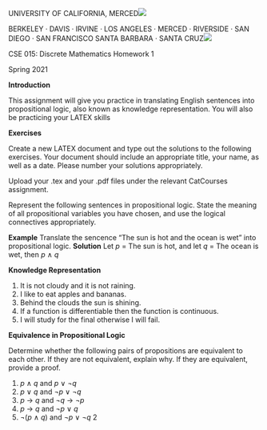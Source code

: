 ﻿UNIVERSITY OF CALIFORNIA, MERCED![](Aspose.Words.5bcbb242-9be5-467c-ab56-f82e952586c7.001.png)

BERKELEY · DAVIS · IRVINE · LOS ANGELES · MERCED · RIVERSIDE · SAN DIEGO · SAN FRANCISCO SANTA BARBARA · SANTA CRUZ![](Aspose.Words.5bcbb242-9be5-467c-ab56-f82e952586c7.002.png)

CSE 015: Discrete Mathematics Homework 1

Spring 2021

**Introduction**

This assignment will give you practice in translating English sentences into propositional logic, also known as knowledge representation. You will also be practicing your LATEX skills

**Exercises**

Create a new LATEX document and type out the solutions to the following exercises. Your document should include an appropriate title, your name, as well as a date. Please number your solutions appropriately.

Upload your .tex and your .pdf files under the relevant CatCourses assignment.

Represent the following sentences in propositional logic. State the meaning of all propositional variables you have chosen, and use the logical connectives appropriately.

**Example** Translate the sencence “The sun is hot and the ocean is wet” into propositional logic. **Solution** Let *p* = The sun is hot, and let *q* = The ocean is wet, then *p* ∧ *q*

**Knowledge Representation**

1. It is not cloudy and it is not raining.
1. I like to eat apples and bananas.
1. Behind the clouds the sun is shining.
1. If a function is differentiable then the function is continuous.
1. I will study for the final otherwise I will fail.

**Equivalence in Propositional Logic**

Determine whether the following pairs of propositions are equivalent to each other. If they are not equivalent, explain why. If they are equivalent, provide a proof.

1. *p* ∧ *q* and *p* ∨ ¬*q*
1. *p* ∨ *q* and ¬*p* ∨ ¬*q*
1. *p* → *q* and ¬*q* → ¬*p*
1. *p* → *q* and ¬*p* ∨ *q*
1. ¬(*p* ∧ *q*) and ¬*p* ∨ ¬*q*
2
